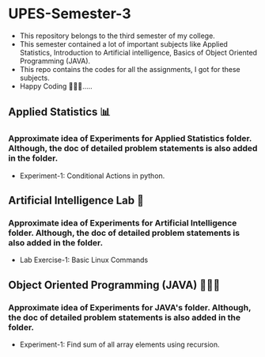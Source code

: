 # UPES-Semester-3
- This repository belongs to the third semester of my college.
- This semester contained a lot of important subjects like Applied Statistics, Introduction to Artificial intelligence, Basics of Object Oriented Programming (JAVA).
- This repo contains the codes for all the assignments, I got for these subjects.
- Happy Coding 🧑🏻‍💻.....


## Applied Statistics 📊
### Approximate idea of Experiments for Applied Statistics folder. Although, the doc of detailed problem statements is also added in the folder.
- Experiment-1: Conditional Actions in python.


## Artificial Intelligence Lab 🤖
### Approximate idea of Experiments for Artificial Intelligence folder. Although, the doc of detailed problem statements is also added in the folder.
- Lab Exercise-1: Basic Linux Commands




## Object Oriented Programming (JAVA) 🧑🏻‍💻
### Approximate idea of Experiments for JAVA's folder. Although, the doc of detailed problem statements is also added in the folder.

- Experiment-1: Find sum of all array elements using recursion.




